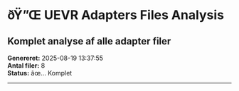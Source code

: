 ﻿# ðŸ”Œ UEVR Adapters Files Analysis
## Komplet analyse af alle adapter filer

**Genereret:** 2025-08-19 13:37:55  
**Antal filer:** 8  
**Status:** âœ… Komplet

---

